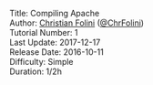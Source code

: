 Title: Compiling Apache  
Author: <a href="mailto:christian.folini@netnea.com">Christian Folini</a> (<a href="https://twitter.com/ChrFolini">@ChrFolini</a>)  
Tutorial Number: 1  
Last Update: 2017-12-17  
Release Date: 2016-10-11  
Difficulty: Simple  
Duration: 1/2h  
